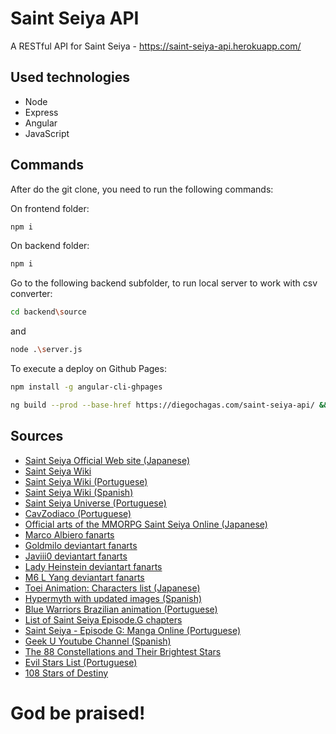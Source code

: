 # Saint Seiya API

A RESTful API for Saint Seiya - https://saint-seiya-api.herokuapp.com/

## Used technologies

- Node
- Express
- Angular
- JavaScript

## Commands

After do the git clone, you need to run the following commands:

On frontend folder:

```bash
npm i
```

On backend folder:

```bash
npm i
```

Go to the following backend subfolder, to run local server to work with csv converter:

```bash
cd backend\source
```

and

```bash
node .\server.js
```

To execute a deploy on Github Pages:

```bash
npm install -g angular-cli-ghpages
```

```bash
ng build --prod --base-href https://diegochagas.com/saint-seiya-api/ && ngh --dir=dist/saint-seiya-api
```

## Sources

- [Saint Seiya Official Web site (Japanese)](http://saintseiya-official.com/)
- [Saint Seiya Wiki](https://saintseiya.fandom.com/wiki/Seiyapedia)
- [Saint Seiya Wiki (Portuguese)](https://saintseiya.fandom.com/pt-br/wiki/Saint_Seiya_Wiki)
- [Saint Seiya Wiki (Spanish)](https://saintseiya.fandom.com/es/wiki/Saint_Seiya_Wiki)
- [Saint Seiya Universe (Portuguese)](https://ssu.fandom.com/wiki/Seiya_Universe_Wiki)
- [CavZodiaco (Portuguese)](https://www.cavzodiaco.com.br/)
- [Official arts of the MMORPG Saint Seiya Online (Japanese)](http://seiya.17173.com/news/05072013/171743839_all.shtml)
- [Marco Albiero fanarts](http://marcoalbiero.altervista.org/gallery/fan-arts/saint-seiya/)
- [Goldmilo deviantart fanarts](https://goldmilo.deviantart.com/gallery/)
- [Javiii0 deviantart fanarts](https://javiiit0.deviantart.com/gallery/)
- [Lady Heinstein deviantart fanarts](https://ladyheinstein.deviantart.com/gallery/)
- [M6 L Yang deviantart fanarts](https://www.deviantart.com/133011795/gallery/?catpath=/)
- [Toei Animation: Characters list (Japanese)](http://www.toei-anim.co.jp/tv/seiya/character/index.html)
- [Hypermyth with updated images (Spanish)](http://snk-seiya.net/guiasaintseiya/Hipermito.html)
- [Blue Warriors Brazilian animation (Portuguese)](https://www.cavzodiaco.com.br/noticia/15/11/2009/natassia-do-pais-de-gelo-blue-warriors-assista-agora-mesmo-o-episodio-completo-do-projeto-de-animacao-caseira-brasileira)
- [List of Saint Seiya Episode.G chapters](https://en.wikipedia.org/wiki/List_of_Saint_Seiya_Episode.G_chapters)
- [Saint Seiya - Episode G: Manga Online (Portuguese)](https://unionmangas.top/manga/saint-seiya-episode-g)
- [Geek U Youtube Channel (Spanish)](https://www.youtube.com/channel/UCwdCQ5sSryDS-WqydvInmeQ/featured)
- [The 88 Constellations and Their Brightest Stars](https://sleepopolis.com/education/constellations-stars/)
- [Evil Stars List (Portuguese)](https://ssu.fandom.com/wiki/Lista_de_Estrelas_Malignas)
- [108 Stars of Destiny](https://en.wikipedia.org/wiki/108_Stars_of_Destiny)

# God be praised!
